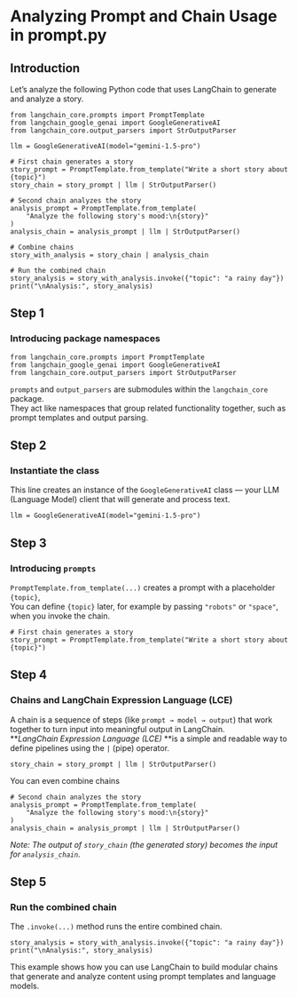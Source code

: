 # Analyzing Prompt and Chain Usage in prompt.py
## Introduction
Let’s analyze the following Python code that uses LangChain to generate and analyze a story.
```
from langchain_core.prompts import PromptTemplate
from langchain_google_genai import GoogleGenerativeAI
from langchain_core.output_parsers import StrOutputParser

llm = GoogleGenerativeAI(model="gemini-1.5-pro")

# First chain generates a story
story_prompt = PromptTemplate.from_template("Write a short story about {topic}")
story_chain = story_prompt | llm | StrOutputParser()

# Second chain analyzes the story
analysis_prompt = PromptTemplate.from_template(
    "Analyze the following story's mood:\n{story}"
)
analysis_chain = analysis_prompt | llm | StrOutputParser()

# Combine chains
story_with_analysis = story_chain | analysis_chain

# Run the combined chain
story_analysis = story_with_analysis.invoke({"topic": "a rainy day"})
print("\nAnalysis:", story_analysis)
```

## Step 1
###  Introducing package namespaces
```
from langchain_core.prompts import PromptTemplate
from langchain_google_genai import GoogleGenerativeAI
from langchain_core.output_parsers import StrOutputParser
```
`prompts` and `output_parsers` are submodules within the `langchain_core` package.  
They act like namespaces that group related functionality together, such as prompt templates and output parsing.

## Step 2
### Instantiate the class
This line creates an instance of the `GoogleGenerativeAI` class — your LLM (Language Model) client that will generate and process text.
```
llm = GoogleGenerativeAI(model="gemini-1.5-pro")
```
## Step 3
###  Introducing `prompts`
`PromptTemplate.from_template(...)` creates a prompt with a placeholder `{topic}`, <br>
You can define `{topic}` later, for example by passing `"robots"` or `"space"`, when you invoke the chain.
```
# First chain generates a story
story_prompt = PromptTemplate.from_template("Write a short story about {topic}")
```
## Step 4
### Chains and LangChain Expression Language (LCE)
A chain is a sequence of steps (like `prompt → model → output`) that work together to turn input into meaningful output in LangChain.<br>
**_LangChain Expression Language (LCE)_ **is a simple and readable way to define pipelines using the `|` (pipe) operator.
```
story_chain = story_prompt | llm | StrOutputParser()
```
You can even combine chains
```
# Second chain analyzes the story
analysis_prompt = PromptTemplate.from_template(
    "Analyze the following story's mood:\n{story}"
)
analysis_chain = analysis_prompt | llm | StrOutputParser()
```
_Note: The output of `story_chain` (the generated story) becomes the input for `analysis_chain`._
## Step 5
### Run the combined chain
The `.invoke(...)` method runs the entire combined chain.  
```
story_analysis = story_with_analysis.invoke({"topic": "a rainy day"})
print("\nAnalysis:", story_analysis)
```
This example shows how you can use LangChain to build modular chains that generate and analyze content using prompt templates and language models.
